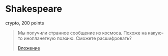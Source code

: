 # Shakespeare

crypto, 200 points

> Мы получили странное сообщение из космоса. Похоже на какую-то
> инопланетную поэзию. Сможете расшифровать?
>
> [Вложение](public/text.txt)
